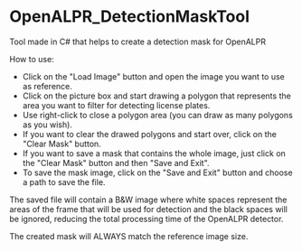 # OpenALPR_DetectionMaskTool
Tool made in C# that helps to create a detection mask for OpenALPR

How to use:
- Click on the "Load Image" button and open the image you want to use as reference.
- Click on the picture box and start drawing a polygon that represents the area you want to filter for detecting license plates.
- Use right-click to close a polygon area (you can draw as many polygons as you wish).
- If you want to clear the drawed polygons and start over, click on the "Clear Mask" button.
- If you want to save a mask that contains the whole image, just click on the "Clear Mask" button and then "Save and Exit".
- To save the mask image, click on the "Save and Exit" button and choose a path to save the file.

The saved file will contain a B&W image where white spaces represent the areas of the frame that will be used for detection and the black spaces will be ignored, reducing the total processing time of the OpenALPR detector. 

The created mask will ALWAYS match the reference image size.
